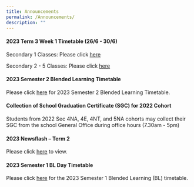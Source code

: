 ```yaml
---
title: Announcements
permalink: /Announcements/
description: ""
---
```

#### 2023 Term 3 Week 1 Timetable (26/6 - 30/6)

Secondary  1 Classes:  Please click [here](/files/Announcements/2023/term%203%20week%201%20timetable%20for%20s1.pdf)

Secondary  2 - 5 Classes:  Please click [here](/files/Announcements/2023/term%203%20week%201%20timetable%20for%20s2%20-%205.pdf)

#### 2023 Semester 2 Blended Learning Timetable

Please click [here](/files/Announcements/2023/2023%20sem2%20bl%20tt%20v1-classses.pdf) for 2023 Semester 2 Blended Learning Timetable.

#### Collection of School Graduation Certificate (SGC) for 2022 Cohort

Students from 2022 Sec 4NA, 4E, 4NT, and 5NA cohorts may collect their SGC from the school General Office during office hours (7.30am - 5pm)


#### 2023 Newsflash – Term 2

Please click [here](/files/Useful%20Links/Newsflash/newsflash%20term%202%202023_final.pdf) to view.

#### 2023 Semester 1 BL Day Timetable

Please click [here](/files/Announcements/2023/2023%20sem1%20bl%20tt%20v2%20-%20class.pdf) for the 2023 Semester 1 Blended Learning (BL) timetable.
